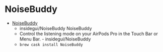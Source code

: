 # NoiseBuddy
- [NoiseBuddy](https://github.com/insidegui/NoiseBuddy)
  -  insidegui/NoiseBuddy NoiseBuddy
  - Control the listening mode on your AirPods Pro in the Touch Bar or Menu Bar. - insidegui/NoiseBuddy
  - `brew cask install NoiseBuddy`
